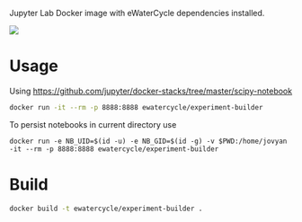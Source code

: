 Jupyter Lab Docker image with eWaterCycle dependencies installed.

[![](https://images.microbadger.com/badges/version/ewatercycle/jupyterlab-experiment-builder.svg)](https://hub.docker.com/r/ewatercycle/jupyterlab-experiment-builder/)

# Usage

Using https://github.com/jupyter/docker-stacks/tree/master/scipy-notebook

```bash
docker run -it --rm -p 8888:8888 ewatercycle/experiment-builder
```

To persist notebooks in current directory use
```
docker run -e NB_UID=$(id -u) -e NB_GID=$(id -g) -v $PWD:/home/jovyan -it --rm -p 8888:8888 ewatercycle/experiment-builder
```

# Build

```bash
docker build -t ewatercycle/experiment-builder .
```
